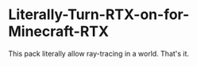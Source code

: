 # Literally-Turn-RTX-on-for-Minecraft-RTX
This pack literally allow ray-tracing in a world. That's it.
